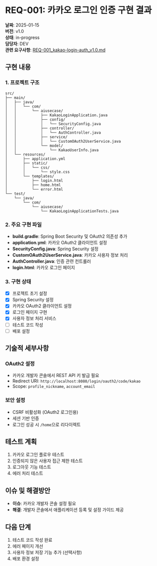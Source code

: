 # REQ-001: 카카오 로그인 인증 구현 결과

**날짜**: 2025-01-15  
**버전**: v1.0  
**상태**: in-progress  
**담당자**: DEV  
**관련 요구사항**: [REQ-001_kakao-login-auth_v1.0.md](../2025-01-15_REQ-001_kakao-login-auth_v1.0.md)

## 구현 내용

### 1. 프로젝트 구조
```
src/
├── main/
│   ├── java/
│   │   └── com/
│   │       └── aiusecase/
│   │           ├── KakaoLoginApplication.java
│   │           ├── config/
│   │           │   └── SecurityConfig.java
│   │           ├── controller/
│   │           │   └── AuthController.java
│   │           ├── service/
│   │           │   └── CustomOAuth2UserService.java
│   │           └── model/
│   │               └── KakaoUserInfo.java
│   └── resources/
│       ├── application.yml
│       ├── static/
│       │   └── css/
│       │       └── style.css
│       └── templates/
│           ├── login.html
│           ├── home.html
│           └── error.html
└── test/
    └── java/
        └── com/
            └── aiusecase/
                └── KakaoLoginApplicationTests.java
```

### 2. 주요 구현 파일
- **build.gradle**: Spring Boot Security 및 OAuth2 의존성 추가
- **application.yml**: 카카오 OAuth2 클라이언트 설정
- **SecurityConfig.java**: Spring Security 설정
- **CustomOAuth2UserService.java**: 카카오 사용자 정보 처리
- **AuthController.java**: 인증 관련 컨트롤러
- **login.html**: 카카오 로그인 페이지

### 3. 구현 상태
- [x] 프로젝트 초기 설정
- [x] Spring Security 설정
- [x] 카카오 OAuth2 클라이언트 설정
- [x] 로그인 페이지 구현
- [x] 사용자 정보 처리 서비스
- [ ] 테스트 코드 작성
- [ ] 배포 설정

## 기술적 세부사항

### OAuth2 설정
- 카카오 개발자 콘솔에서 REST API 키 발급 필요
- Redirect URI: `http://localhost:8080/login/oauth2/code/kakao`
- Scope: `profile_nickname`, `account_email`

### 보안 설정
- CSRF 비활성화 (OAuth2 로그인용)
- 세션 기반 인증
- 로그인 성공 시 `/home`으로 리다이렉트

## 테스트 계획
1. 카카오 로그인 플로우 테스트
2. 인증되지 않은 사용자 접근 제한 테스트
3. 로그아웃 기능 테스트
4. 에러 처리 테스트

## 이슈 및 해결방안
- **이슈**: 카카오 개발자 콘솔 설정 필요
- **해결**: 개발자 콘솔에서 애플리케이션 등록 및 설정 가이드 제공

## 다음 단계
1. 테스트 코드 작성 완료
2. 에러 페이지 개선
3. 사용자 정보 저장 기능 추가 (선택사항)
4. 배포 환경 설정
